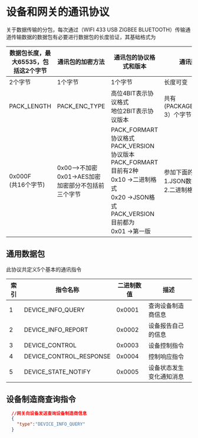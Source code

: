 # 设备和网关的通讯协议

关于数据传输的分包，每次通过（WIFI 433 USB ZIGBEE BLUETOOTH）传输通道传输数据的数据包有必要进行数据包的长度验证，其基础格式为

|数据包长度，最大65535，包括这2个字节|通讯包的加密方法|通讯包的协议格式和版本|通讯数据包|
|---|---|---|---|
|2个字节|1个字节|1个字节|长度可变|	 
|PACK_LENGTH|PACK_ENC_TYPE|高位4BIT表示协议格式<br>地位2BIT表示协议版本|共有 (PACKAGE_LENGTH-3）个字节长度	 |	
|0x000F<br>(共16个字节)|0x00–>不加密<br>0x01->AES加密<br>加密部分不包括前三个字节|PACK_FORMART 协议格式<br>PACK_VERSION 协议版本<br>PACK_FORMART 目前有2种<br>0x10 ->二进制格式<br>0x20 ->JSON格式<br>PACK_VERSION 目前都为<br>0x01 ->第一版<br>|参加下面的数据<br>1.JSON数据格式<br>2.二进制格式描述|

## 通用数据包
此协议共定义5个基本的通讯指令

|索引|指令名称|二进制数值|描述|
|---|---|---|--|
|1|DEVICE_INFO_QUERY|0x0001|查询设备制造商信息|
|2|DEVICE_INFO_REPORT|0x0002|设备报告自己的信息|
|3|DEVICE_CONTROL|0x0003|设备控制指令|
|4|DEVICE_CONTROL_RESPONSE|0x0004|控制响应指令|
|5|DEVICE_STATE_NOTIFY|0x0005|设备状态发生变化通知消息|

## 设备制造商查询指令

```json
  //网关向设备发送查询设备制造商信息
  {
    "type":"DEVICE_INFO_QUERY"
  }
```


